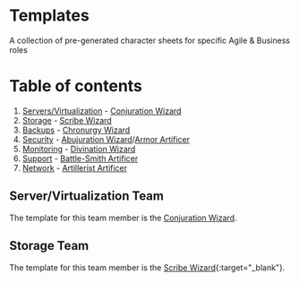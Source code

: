 # Templates
A collection of pre-generated character sheets for specific Agile & Business roles 

# Table of contents
1. [Servers/Virtualization](#servers) - [Conjuration Wizard](#conj-wiz)
2. [Storage](#storage) - [Scribe Wizard](#scribe-wiz)
3. [Backups](#backups) - [Chronurgy Wizard](#chron-wiz)
4. [Security](#security) - [Abujuration Wizard](#abj-wiz)/[Armor Artificer](#armor-art)
5. [Monitoring](#monitoring) - [Divination Wizard](#diz-wiz)
6. [Support](#support) - [Battle-Smith Artificer](#battle-art)
7. [Network](#network) - [Artillerist Artificer](#art-art)

## Server/Virtualization Team <a name="servers"></a>
The template for this team member is the <a href="https://www.dndbeyond.com/classes/wizard#SchoolofConjuration" target="_blank">Conjuration Wizard</a>.

## Storage Team <a name="storage"></a>
The template for this team member is the [Scribe Wizard](https://www.dndbeyond.com/classes/wizard#OrderofScribes){:target="_blank"}.